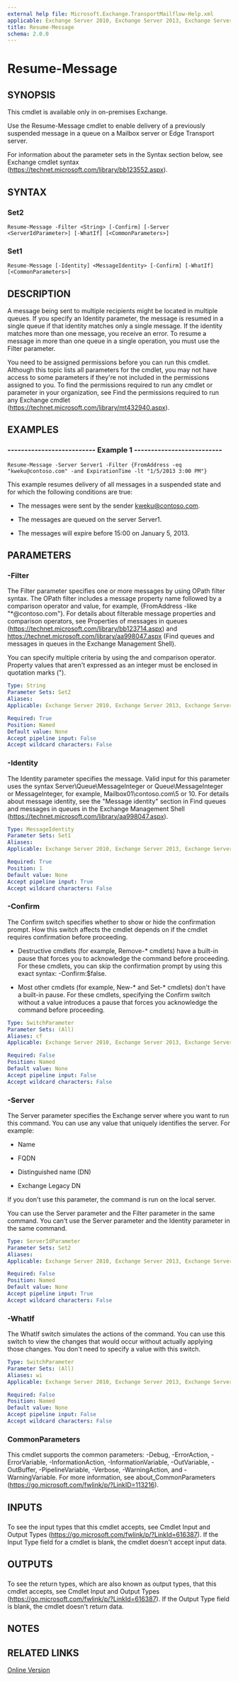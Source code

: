 ```yaml
---
external help file: Microsoft.Exchange.TransportMailflow-Help.xml
applicable: Exchange Server 2010, Exchange Server 2013, Exchange Server 2016
title: Resume-Message
schema: 2.0.0
---
```


# Resume-Message

## SYNOPSIS
This cmdlet is available only in on-premises Exchange.

Use the Resume-Message cmdlet to enable delivery of a previously suspended message in a queue on a Mailbox server or Edge Transport server.

For information about the parameter sets in the Syntax section below, see Exchange cmdlet syntax (https://technet.microsoft.com/library/bb123552.aspx).

## SYNTAX

### Set2
```
Resume-Message -Filter <String> [-Confirm] [-Server <ServerIdParameter>] [-WhatIf] [<CommonParameters>]
```

### Set1
```
Resume-Message [-Identity] <MessageIdentity> [-Confirm] [-WhatIf] [<CommonParameters>]
```

## DESCRIPTION
A message being sent to multiple recipients might be located in multiple queues. If you specify an Identity parameter, the message is resumed in a single queue if that identity matches only a single message. If the identity matches more than one message, you receive an error. To resume a message in more than one queue in a single operation, you must use the Filter parameter.

You need to be assigned permissions before you can run this cmdlet. Although this topic lists all parameters for the cmdlet, you may not have access to some parameters if they're not included in the permissions assigned to you. To find the permissions required to run any cmdlet or parameter in your organization, see Find the permissions required to run any Exchange cmdlet (https://technet.microsoft.com/library/mt432940.aspx).

## EXAMPLES

### -------------------------- Example 1 --------------------------
```
Resume-Message -Server Server1 -Filter {FromAddress -eq "kweku@contoso.com" -and ExpirationTime -lt "1/5/2013 3:00 PM"}
```

This example resumes delivery of all messages in a suspended state and for which the following conditions are true:

- The messages were sent by the sender kweku@contoso.com.

- The messages are queued on the server Server1.

- The messages will expire before 15:00 on January 5, 2013.

## PARAMETERS

### -Filter
The Filter parameter specifies one or more messages by using OPath filter syntax. The OPath filter includes a message property name followed by a comparison operator and value, for example, {FromAddress -like "\*@contoso.com"}. For details about filterable message properties and comparison operators, see Properties of messages in queues (https://technet.microsoft.com/library/bb123714.aspx) and https://technet.microsoft.com/library/aa998047.aspx (Find queues and messages in queues in the Exchange Management Shell).

You can specify multiple criteria by using the and comparison operator. Property values that aren't expressed as an integer must be enclosed in quotation marks (").

```yaml
Type: String
Parameter Sets: Set2
Aliases:
Applicable: Exchange Server 2010, Exchange Server 2013, Exchange Server 2016

Required: True
Position: Named
Default value: None
Accept pipeline input: False
Accept wildcard characters: False
```

### -Identity
The Identity parameter specifies the message. Valid input for this parameter uses the syntax Server\\Queue\\MessageInteger or Queue\\MessageInteger or MessageInteger, for example, Mailbox01\\contoso.com\\5 or 10. For details about message identity, see the "Message identity" section in Find queues and messages in queues in the Exchange Management Shell (https://technet.microsoft.com/library/aa998047.aspx).

```yaml
Type: MessageIdentity
Parameter Sets: Set1
Aliases:
Applicable: Exchange Server 2010, Exchange Server 2013, Exchange Server 2016

Required: True
Position: 1
Default value: None
Accept pipeline input: True
Accept wildcard characters: False
```

### -Confirm
The Confirm switch specifies whether to show or hide the confirmation prompt. How this switch affects the cmdlet depends on if the cmdlet requires confirmation before proceeding.

- Destructive cmdlets (for example, Remove-\* cmdlets) have a built-in pause that forces you to acknowledge the command before proceeding. For these cmdlets, you can skip the confirmation prompt by using this exact syntax: -Confirm:$false.

- Most other cmdlets (for example, New-\* and Set-\* cmdlets) don't have a built-in pause. For these cmdlets, specifying the Confirm switch without a value introduces a pause that forces you acknowledge the command before proceeding.

```yaml
Type: SwitchParameter
Parameter Sets: (All)
Aliases: cf
Applicable: Exchange Server 2010, Exchange Server 2013, Exchange Server 2016

Required: False
Position: Named
Default value: None
Accept pipeline input: False
Accept wildcard characters: False
```

### -Server
The Server parameter specifies the Exchange server where you want to run this command. You can use any value that uniquely identifies the server. For example:

- Name

- FQDN

- Distinguished name (DN)

- Exchange Legacy DN

If you don't use this parameter, the command is run on the local server.

You can use the Server parameter and the Filter parameter in the same command. You can't use the Server parameter and the Identity parameter in the same command.

```yaml
Type: ServerIdParameter
Parameter Sets: Set2
Aliases:
Applicable: Exchange Server 2010, Exchange Server 2013, Exchange Server 2016

Required: False
Position: Named
Default value: None
Accept pipeline input: True
Accept wildcard characters: False
```

### -WhatIf
The WhatIf switch simulates the actions of the command. You can use this switch to view the changes that would occur without actually applying those changes. You don't need to specify a value with this switch.

```yaml
Type: SwitchParameter
Parameter Sets: (All)
Aliases: wi
Applicable: Exchange Server 2010, Exchange Server 2013, Exchange Server 2016

Required: False
Position: Named
Default value: None
Accept pipeline input: False
Accept wildcard characters: False
```

### CommonParameters
This cmdlet supports the common parameters: -Debug, -ErrorAction, -ErrorVariable, -InformationAction, -InformationVariable, -OutVariable, -OutBuffer, -PipelineVariable, -Verbose, -WarningAction, and -WarningVariable. For more information, see about_CommonParameters (https://go.microsoft.com/fwlink/p/?LinkID=113216).

## INPUTS

###  
To see the input types that this cmdlet accepts, see Cmdlet Input and Output Types (https://go.microsoft.com/fwlink/p/?LinkId=616387). If the Input Type field for a cmdlet is blank, the cmdlet doesn't accept input data.

## OUTPUTS

###  
To see the return types, which are also known as output types, that this cmdlet accepts, see Cmdlet Input and Output Types (https://go.microsoft.com/fwlink/p/?LinkId=616387). If the Output Type field is blank, the cmdlet doesn't return data.

## NOTES

## RELATED LINKS

[Online Version](https://technet.microsoft.com/library/c15f872c-af1b-48ca-b95d-cca1b0a78977.aspx)
